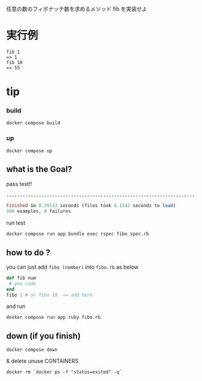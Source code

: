 
任意の数のフィボナッチ数を求めるメソッド fib を実装せよ

# 実行例
```
fib 1
=> 1
fib 10
=> 55
```

# tip
### build
```
docker compose build
```
### up
```
docker compose up
```


##  what is the Goal?
pass test!!
```ruby
............................................................................................................................................................................................................................................................................................................

Finished in 0.29143 seconds (files took 0.1542 seconds to load)
300 examples, 0 failures
```
run test
```
docker compose run app bundle exec rspec fibo_spec.rb
```


## how to do ?
you can just add `fibo (number)` into `fibo.rb` as below
```ruby
def fib num
 # you code
end
fibo 1 # or fibo 10  <= add here
```
and run
```
docker compose run app ruby fibo.rb
```



## down (if you finish)
```
docker compose down
```
& delete unuse CONTAINERS
```
docker rm `docker ps -f "status=exited" -q`
```
